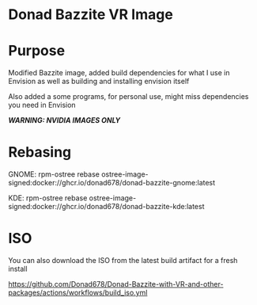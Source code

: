 # Donad Bazzite VR Image

# Purpose

Modified Bazzite image, added build dependencies for what I use in Envision as well as building and installing envision itself

Also added a some programs, for personal use, might miss dependencies you need in Envision

***WARNING: NVIDIA IMAGES ONLY***

# Rebasing

GNOME: rpm-ostree rebase ostree-image-signed:docker://ghcr.io/donad678/donad-bazzite-gnome:latest


KDE: rpm-ostree rebase ostree-image-signed:docker://ghcr.io/donad678/donad-bazzite-kde:latest

# ISO

You can also download the ISO from the latest build artifact for a fresh install

https://github.com/Donad678/Donad-Bazzite-with-VR-and-other-packages/actions/workflows/build_iso.yml
